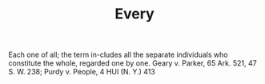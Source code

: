 ---
title: Every
letter: E
permalink: "/definitions/bld-every.html"
body: Each one of all; the term in-cludes all the separate individuals who constitute
  the whole, regarded one by one. Geary v. Parker, 65 Ark. 521, 47 S. W. 238; Purdy
  v. People, 4 HUI (N. Y.) 413
published_at: '2018-07-07'
source: Black's Law Dictionary 2nd Ed (1910)
layout: post
---